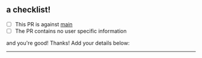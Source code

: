 ## a checklist!

- [ ] This PR is against [main](https://github.com/dmadisetti/.dots/compare/main...?expand=1)
- [ ] The PR contains no user specific information

and you're good! Thanks! Add your details below:

---
